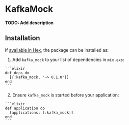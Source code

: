 # KafkaMock

**TODO: Add description**

## Installation

If [available in Hex](https://hex.pm/docs/publish), the package can be installed as:

  1. Add `kafka_mock` to your list of dependencies in `mix.exs`:

    ```elixir
    def deps do
      [{:kafka_mock, "~> 0.1.0"}]
    end
    ```

  2. Ensure `kafka_mock` is started before your application:

    ```elixir
    def application do
      [applications: [:kafka_mock]]
    end
    ```

